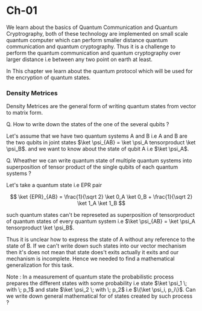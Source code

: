 # Ch-01

We learn about the basics of Quantum Communication and Quantum Cryptrography, both of these technology are implemented on small scale quantum computer which can perform smaller distance quantum communication and quantum cryptography. Thus it is a challenge to perform the quantum communication and quantum cryptography over larger distance i.e between any two point on earth at least.

In This chapter we learn about the quantum protocol which will be used for the encryption of quantum states.

### Density Metrices

Density Metrices are the general form of writing quantum states from vector to matrix form.

Q. How to write down the states of the one of the several qubits ?

Let's assume that we have two quantum systems A and B i.e A and B are the two qubits in joint states $\ket \psi_{AB} = \ket \psi_A tensorproduct \ket \psi_B$. and we want to know about the state of qubit A i.e $\ket \psi_A$.

Q. Wheather we can write quantum state of multiple quantum systems into superposition of tensor product of the single qubits of each quantum systems ?

Let's take a quantum state i.e EPR pair 

$$
\ket {EPR}_{AB} = \frac{1}{\sqrt 2} \ket 0_A \ket 0_B + \frac{1}{\sqrt 2} \ket 1_A \ket 1_B
$$

such quantum states can't be represeted as superposition of tensorproduct of quantum states of every quantum system i.e $\ket \psi_{AB} = \ket \psi_A tensorproduct \ket \psi_B$. 

Thus it is unclear how to express the state of A without any reference to the state of B. If we can't write down such states into our vector mechanism then it's does not mean that state does't exits actually it exits and our mechanism is incomplete. Hence we needed to find a mathematical generalization for this task.

Note : In  a measurement of quantum state the probabilistic process prepares the different states with some probability i.e state $\ket \psi_1 \; with \; p_1$ and state $\ket \psi_2 \; with \; p_2$ i.e $\{\ket \psi_i, p_i\}$. Can we write down general mathematical for of states created by such process ?
